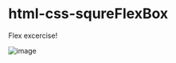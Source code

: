 # html-css-squreFlexBox


Flex excercise!

![image](https://user-images.githubusercontent.com/111720411/203277738-2fc9aedc-daf6-43ef-abe8-cc1122123acd.png)
